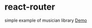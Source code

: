# react-router
simple example of musician library
[Demo](https://codepen.io/Vlad_S/pen/VrwQQp?editors=0010)
